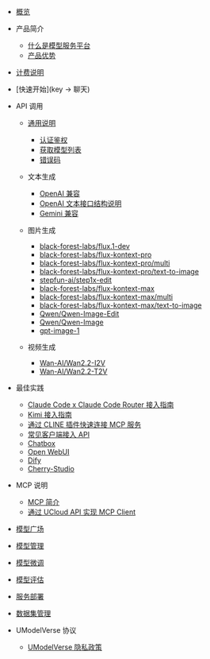 - [概览](/modelverse/README.md)
- 产品简介

  - [什么是模型服务平台](/modelverse/introduction/introduction.md)
  - [产品优势](/modelverse/introduction/advantages.md)

- [计费说明](/modelverse/price.md)
- [快速开始](key -> 聊天)
- API 调用

  - [通用说明](/modelverse/api_doc/chat.md)
    - [认证鉴权](/modelverse/api_doc/certificate.md)
    - [获取模型列表](/modelverse/api_doc/models.md)
    - [错误码](/modelverse/api_doc/error-code.md)
  - 文本生成
    - [OpenAI 兼容](/modelverse/text_api/openai_compatible.md)
    - [OpenAI 文本接口结构说明](/modelverse/text_api/struct.md)
    - [Gemini 兼容](/modelverse/text_api/gemini_compatible.md)
  - 图片生成
    - [black-forest-labs/flux.1-dev](/modelverse/image_api/black-forest-labs-flux.1-dev.md)
    - [black-forest-labs/flux-kontext-pro](/modelverse/image_api/black-forest-labs-flux-kontext-pro.md)
    - [black-forest-labs/flux-kontext-pro/multi](/modelverse/image_api/black-forest-labs-flux-kontext-pro-multi.md)
    - [black-forest-labs/flux-kontext-pro/text-to-image](/modelverse/image_api/black-forest-labs-flux-kontext-pro-text-to-image.md)
    - [stepfun-ai/step1x-edit](/modelverse/image_api/stepfun-ai-step1x-edit.md)
    - [black-forest-labs/flux-kontext-max](/modelverse/image_api/black-forest-labs-flux-kontext-max.md)
    - [black-forest-labs/flux-kontext-max/multi](/modelverse/image_api/black-forest-labs-flux-kontext-max-multi.md)
    - [black-forest-labs/flux-kontext-max/text-to-image](/modelverse/image_api/black-forest-labs-flux-kontext-max-text-to-image.md)
    - [Qwen/Qwen-Image-Edit](/modelverse/image_api/Qwen-Qwen-Image-Edit.md)
    - [Qwen/Qwen-Image](/modelverse/image_api/Qwen-Qwen-Image.md)
    - [gpt-image-1](/modelverse/image_api/gpt-image-1.md)
  - 视频生成

    - [Wan-AI/Wan2.2-I2V](/modelverse/video_api/Wan-AI-Wan2.2-I2V.md)
    - [Wan-AI/Wan2.2-T2V](/modelverse/video_api/Wan-AI-Wan2.2-T2V.md)

- 最佳实践
   - [Claude Code x Claude Code Router 接入指南](/modelverse/scenario/claudecodeccr.md)
   - [Kimi 接入指南](/modelverse/scenario/claudecodekimi.md)
   - [通过 CLINE 插件快速连接 MCP 服务](/modelverse/mcp/MCPServer.md)
   - [常见客户端接入 API](/modelverse/scenario/index.md)
   - [Chatbox](/modelverse/scenario/chatbox.md)
   - [Open WebUI](/modelverse/scenario/open-webui.md)
   - [Dify](/modelverse/scenario/dify.md)
   - [Cherry-Studio](/modelverse/scenario/cherry-studio.md)
- MCP 说明
   - [MCP 简介](/modelverse/mcp/mcpgeneral.md)
   - [通过 UCloud API 实现 MCP Client](/modelverse/mcp/MCPClient.md)


- [模型广场](/modelverse/guide/model-marketplace.md)
- [模型管理](/modelverse/guide/model-manage.md)
- [模型微调](/modelverse/guide/model-finetuning.md)
- [模型评估](/modelverse/guide/model-evaluation.md)
- [服务部署](/modelverse/guide/service-manage.md)
- [数据集管理](/modelverse/guide/dataset-manage.md)

- UModelVerse 协议
  - [UModelVerse 隐私政策](/modelverse/private.md)
